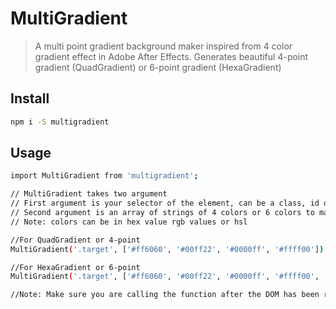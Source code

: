 # MultiGradient

> A multi point gradient background maker inspired from 4 color gradient effect in Adobe After Effects.
> Generates beautiful 4-point gradient (QuadGradient) or 6-point gradient (HexaGradient)


## Install

```bash
npm i -S multigradient
```

## Usage

```bash
import MultiGradient from 'multigradient';

// MultiGradient takes two argument
// First argument is your selector of the element, can be a class, id or nested selector like '.example > div'
// Second argument is an array of strings of 4 colors or 6 colors to make 4-point gradient or 6-point gradient respectively.
// Note: colors can be in hex value rgb values or hsl

//For QuadGradient or 4-point 
MultiGradient('.target', ['#ff6060', '#00ff22', '#0000ff', '#ffff00'])

//For HexaGradient or 6-point 
MultiGradient('.target', ['#ff6060', '#00ff22', '#0000ff', '#ffff00', '#f322ff', '#1e85e8'])

//Note: Make sure you are calling the function after the DOM has been rendered

```
